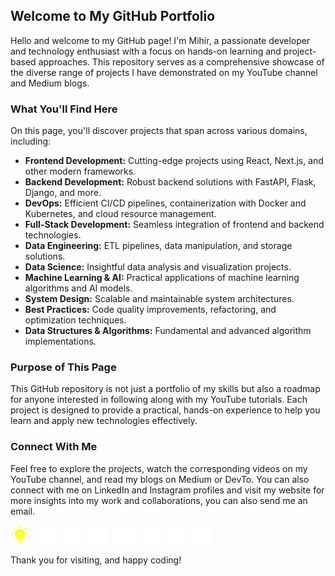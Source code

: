 ## Welcome to My GitHub Portfolio

Hello and welcome to my GitHub page! I'm Mihir, a passionate developer and technology enthusiast with a focus on hands-on learning and project-based approaches. This repository serves as a comprehensive showcase of the diverse range of projects I have demonstrated on my YouTube channel and Medium blogs.

### What You'll Find Here

On this page, you'll discover projects that span across various domains, including:

- **Frontend Development:** Cutting-edge projects using React, Next.js, and other modern frameworks.
- **Backend Development:** Robust backend solutions with FastAPI, Flask, Django, and more.
- **DevOps:** Efficient CI/CD pipelines, containerization with Docker and Kubernetes, and cloud resource management.
- **Full-Stack Development:** Seamless integration of frontend and backend technologies.
- **Data Engineering:** ETL pipelines, data manipulation, and storage solutions.
- **Data Science:** Insightful data analysis and visualization projects.
- **Machine Learning & AI:** Practical applications of machine learning algorithms and AI models.
- **System Design:** Scalable and maintainable system architectures.
- **Best Practices:** Code quality improvements, refactoring, and optimization techniques.
- **Data Structures & Algorithms:** Fundamental and advanced algorithm implementations.

### Purpose of This Page

This GitHub repository is not just a portfolio of my skills but also a roadmap for anyone interested in following along with my YouTube tutorials. Each project is designed to provide a practical, hands-on experience to help you learn and apply new technologies effectively.

### Connect With Me

Feel free to explore the projects, watch the corresponding videos on my YouTube channel, and read my blogs on Medium or DevTo. You can also connect with me on LinkedIn and Instagram profiles and visit my website for more insights into my work and collaborations, you can also send me an email.

<a href="https://fullstackfusions.com" target="_blank" title="Visit my website"><img src="assets/logo.png" alt="Logo" height="30"></a>&nbsp;&nbsp;
<a href="https://www.linkedin.com/in/fullstackfusions/" target="_blank" title="Connect with me on LinkedIn"><img src="assets/linkedin.png" alt="LinkedIn" height="30"></a>&nbsp;&nbsp;
<a href="https://github.com/fullstackfusions" target="_blank" title="Check out my GitHub"><img src="assets/github.png" alt="GitHub" height="30"></a>&nbsp;&nbsp;
<a href="https://www.youtube.com/@fullstackfusions" target="_blank" title="Subscribe to my YouTube channel"><img src="assets/youtube.png" alt="YouTube" height="30"></a>&nbsp;&nbsp;
<a href="https://www.instagram.com/fullstackfusions/" target="_blank" title="Follow me on Instagram"><img src="assets/instagram.png" alt="Instagram" height="30"></a>&nbsp;&nbsp;
<a href="https://medium.com/@fullstackfusions" target="_blank" title="Read my blogs on Medium"><img src="assets/medium.png" alt="Medium" height="30"></a>&nbsp;&nbsp;
<a href="https://dev.to/fullstackfusions" target="_blank" title="Read my blogs on Dev.to"><img src="assets/dev.png" alt="DevTo" height="30"></a>&nbsp;&nbsp;
<a href="mailto:fullstackfusions@gmail.com" target="_blank" title="Send me an email"><img src="assets/email.png" alt="Email" height="30"></a>

Thank you for visiting, and happy coding!
